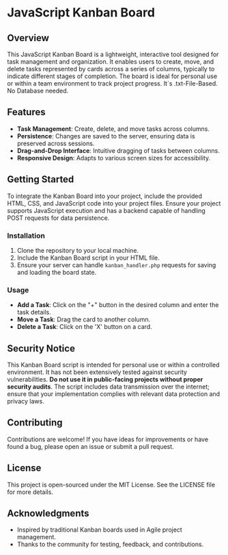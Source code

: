 # JavaScript Kanban Board

## Overview

This JavaScript Kanban Board is a lightweight, interactive tool designed for task management and organization. It enables users to create, move, and delete tasks represented by cards across a series of columns, typically to indicate different stages of completion. The board is ideal for personal use or within a team environment to track project progress. It`s .txt-File-Based. No Database needed.

## Features

- **Task Management**: Create, delete, and move tasks across columns.
- **Persistence**: Changes are saved to the server, ensuring data is preserved across sessions.
- **Drag-and-Drop Interface**: Intuitive dragging of tasks between columns.
- **Responsive Design**: Adapts to various screen sizes for accessibility.

## Getting Started

To integrate the Kanban Board into your project, include the provided HTML, CSS, and JavaScript code into your project files. Ensure your project supports JavaScript execution and has a backend capable of handling POST requests for data persistence.

### Installation

1. Clone the repository to your local machine.
2. Include the Kanban Board script in your HTML file.
3. Ensure your server can handle `kanban_handler.php` requests for saving and loading the board state.

### Usage

- **Add a Task**: Click on the "+" button in the desired column and enter the task details.
- **Move a Task**: Drag the card to another column.
- **Delete a Task**: Click on the 'X' button on a card.

## Security Notice

This Kanban Board script is intended for personal use or within a controlled environment. It has not been extensively tested against security vulnerabilities. **Do not use it in public-facing projects without proper security audits**. The script includes data transmission over the internet; ensure that your implementation complies with relevant data protection and privacy laws.

## Contributing

Contributions are welcome! If you have ideas for improvements or have found a bug, please open an issue or submit a pull request.

## License

This project is open-sourced under the MIT License. See the LICENSE file for more details.

## Acknowledgments

- Inspired by traditional Kanban boards used in Agile project management.
- Thanks to the community for testing, feedback, and contributions.
